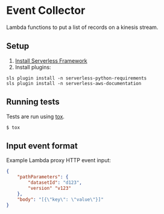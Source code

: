 Event Collector
========================

Lambda functions to put a list of records on a kinesis stream.

## Setup

1. [Install Serverless Framework](https://serverless.com/framework/docs/getting-started/)
2. Install plugins: 
```
sls plugin install -n serverless-python-requirements
sls plugin install -n serverless-aws-documentation
```

## Running tests

Tests are run using [tox](https://pypi.org/project/tox/).

```
$ tox
```

## Input event format

Example Lambda proxy HTTP event input:
```json
{
    "pathParameters": {
        "datasetId": "d123",
        "version" "v123"
    },
    "body": "[{\"key\": \"value\"}]"
}
```
